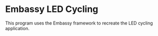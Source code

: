 # Embassy LED Cycling

This program uses the Embassy framework to recreate the LED cycling application.